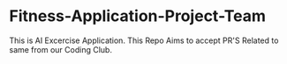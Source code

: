 # Fitness-Application-Project-Team
This is AI Excercise Application. This Repo Aims to accept PR'S Related to same from our Coding Club.



